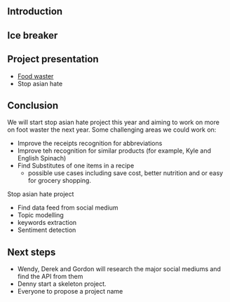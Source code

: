 

## Introduction

## Ice breaker

## Project presentation
- [Food waster](./Supernova%20AI%20food.pptx)
- Stop asian hate

## Conclusion
We will start stop asian hate project this year and aiming to work on more on foot waster the next year. Some challenging areas we could work on:
- Improve the receipts recognition for abbreviations
- Improve teh recognition for similar products (for example, Kyle and English Spinach)
- Find Substitutes of one items in a recipe
  - possible use cases including save cost, better nutrition and or easy for grocery shopping.

Stop asian hate project
- Find data feed from social medium
- Topic modelling
- keywords extraction
- Sentiment detection

## Next steps
- Wendy, Derek and Gordon will research the major social mediums and find the API from them
- Denny start a skeleton project.
- Everyone to propose a project name

